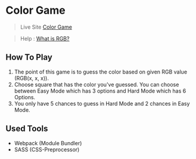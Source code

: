 # Color Game

> Live Site [Color Game](https://dwikyerl.github.io/color-game)

> Help : [What is RGB?](https://en.wikipedia.org/wiki/RGB_color_model)

## How To Play
1. The point of this game is to guess the color based on given RGB value (RGB(x, x, x)).
2. Choose square that has the color you've guessed. You can choose between Easy Mode which has 3 options and Hard Mode which has 6 Options.
3. You only have 5 chances to guess in Hard Mode and 2 chances in Easy Mode.

## Used Tools
* Webpack (Module Bundler)
* SASS (CSS-Preprocessor)

